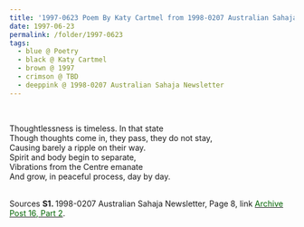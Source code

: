 ```yaml
---
title: '1997-0623 Poem By Katy Cartmel from 1998-0207 Australian Sahaja Newsletter, Page 8'
date: 1997-06-23
permalink: /folder/1997-0623
tags:
  - blue @ Poetry
  - black @ Katy Cartmel
  - brown @ 1997
  - crimson @ TBD
  - deeppink @ 1998-0207 Australian Sahaja Newsletter
---
```


<br>

<p>
Thoughtlessness is timeless. In that state<br>
Though thoughts come in, they pass, they do not stay,<br>
Causing barely a ripple on their way.<br>
Spirit and body begin to separate,<br>
Vibrations from the Centre emanate<br>
And grow, in peaceful process, day by day.<br>
</p>

<br>

<wave-list>
<list-title color="DarkSeaGreen" width="55">Sources</list-title>
  <list-item color="BlanchedAlmond"  width="280"><b>S1. </b> 1998-0207 Australian Sahaja Newsletter, Page 8, link </font> <a href="https://seven-teams.github.io/archives/2023/1215"><font color="DarkGreen">Archive Post 16, Part 2</font></a>.</list-item>
</wave-list>